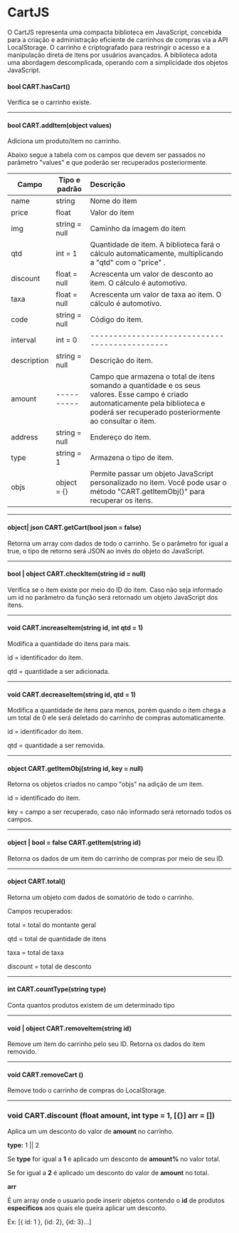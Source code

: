 # CartJS

O CartJS representa uma compacta biblioteca em JavaScript, concebida para a criação e administração eficiente de carrinhos de compras via a API LocalStorage. O carrinho é criptografado para restringir o acesso e a manipulação direta de itens por usuários avançados. A biblioteca adota uma abordagem descomplicada, operando com a simplicidade dos objetos JavaScript.

#### bool CART.hasCart()

Verifica se o carrinho existe.

---

#### bool CART.addItem(object values)

Adiciona um produto/item no carrinho.

Abaixo segue a tabela com os campos que devem ser passados no parâmetro "values" e que poderão ser recuperados posteriormente.

| Campo       | Tipo e padrão | Descrição                                                                                                                                                                                   |
| ----------- | ------------- | :------------------------------------------------------------------------------------------------------------------------------------------------------------------------------------------ |
| name        | string        | Nome do item                                                                                                                                                                                |
| price       | float         | Valor do item                                                                                                                                                                               |
| img         | string = null | Caminho da imagem do item                                                                                                                                                                   |
| qtd         | int = 1       | Quantidade de item. A biblioteca fará o cálculo automaticamente, multiplicando a "qtd" com o "price" .                                                                                      |
| discount    | float = null  | Acrescenta um valor de desconto ao item. O cálculo é automotivo.                                                                                                                            |
| taxa        | float = null  | Acrescenta um valor de taxa ao item. O cálculo é automotivo.                                                                                                                                |
| code        | string = null | Código do item.                                                                                                                                                                             |
| interval    | int = 0       | ----------------------------------------------                                                                                                                                              |
| description | string = null | Descrição do item.                                                                                                                                                                          |
| amount      | ----------    | Campo que armazena o total de itens somando a quantidade e os seus valores. Esse campo é criado automaticamente pela biblioteca e poderá ser recuperado posteriormente ao consultar o item. |
| address     | string = null | Endereço do item.                                                                                                                                                                           |
| type        | string = 1    | Armazena o tipo de item.                                                                                                                                                                    |
| objs        | object = {}   | Permite passar um objeto JavaScript personalizado no item. Você pode usar o método "CART.getItemObj()" para recuperar os itens.                                                             |

---

#### object| json CART.getCart(bool json = false)

Retorna um array com dados de todo o carrinho. Se o parâmetro for igual a true, o tipo de retorno será JSON ao invés do objeto do JavaScript.

---

#### bool | object CART.checkItem(string id = null)

Verifica se o item existe por meio do ID do item. Caso não seja informado um id no parâmetro da função será retornado um objeto JavaScript dos itens.

---

#### void CART.increaseItem(string id, int qtd = 1)

Modifica a quantidade do itens para mais.

id = identificador do item.

qtd = quantidade a ser adicionada.

---

#### void CART.decreaseItem(string id, qtd = 1)

Modifica a quantidade de itens para menos, porém quando o item chega a um total de 0 ele será deletado do carrinho de compras automaticamente.

id = identificador do item.

qtd = quantidade a ser removida.

---

#### object CART.getItemObj(string id, key = null)

Retorna os objetos criados no campo "objs" na adição de um item.

id = identificado do item.

key = campo a ser recuperado, caso não informado será retornado todos os campos.

---

#### object | bool = false CART.getItem(string id)

Retorna os dados de um item do carrinho de compras por meio de seu ID.

---

#### object CART.total()

Retorna um objeto com dados de somatório de todo o carrinho.

Campos recuperados:

total = total do montante geral

qtd = total de quantidade de itens

taxa = total de taxa

discount = total de desconto

---

#### int CART.countType(string type)

Conta quantos produtos existem de um determinado tipo

---

#### void | object CART.removeItem(string id)

Remove um item do carrinho pelo seu ID. Retorna os dados do item removido.

---

#### void CART.removeCart ()

Remove todo o carrinho de compras do LocalStorage.

---

### void CART.discount (float amount, int type = 1, [{}] arr = [])

Aplica um um desconto do valor de **amount** no carrinho.

**type:** 1 || 2

Se **type** for igual a **1** é aplicado um desconto de **amount%** no valor total.

Se for igual a **2** é aplicado um desconto do valor de **amount** no total.

**arr**

É um array onde o usuario pode inserir objetos contendo o **id** de produtos **especificos** aos quais ele queira aplicar um desconto.

Ex: [{ id: 1 }, {id: 2}, {id: 3}...]

